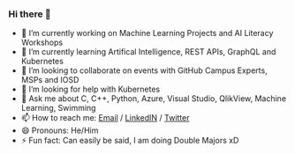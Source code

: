 ### Hi there 👋

<!--
**eKuG/eKuG** is a ✨ _special_ ✨ repository because its `README.md` (this file) appears on your GitHub profile.

Here are some ideas to get you started:
-->


- 🔭 I’m currently working on Machine Learning Projects and AI Literacy Workshops
- 🌱 I’m currently learning Artifical Intelligence, REST APIs, GraphQL and Kubernetes
- 👯 I’m looking to collaborate on events with GitHub Campus Experts, MSPs and IOSD
- 🤔 I’m looking for help with Kubernetes
- 💬 Ask me about C, C++, Python, Azure, Visual Studio, QlikView, Machine Learning, Swimming
- 📫 How to reach me: [Email](mailto:ekanshgupta.eku@gmail.com) / [LinkedIN](https://www.linkedin.com/in/ekansh-gupta/) / [Twitter](https://twitter.com/ekuekanshgupta)
- 😄 Pronouns: He/Him
- ⚡ Fun fact: Can easily be said, I am doing Double Majors xD

